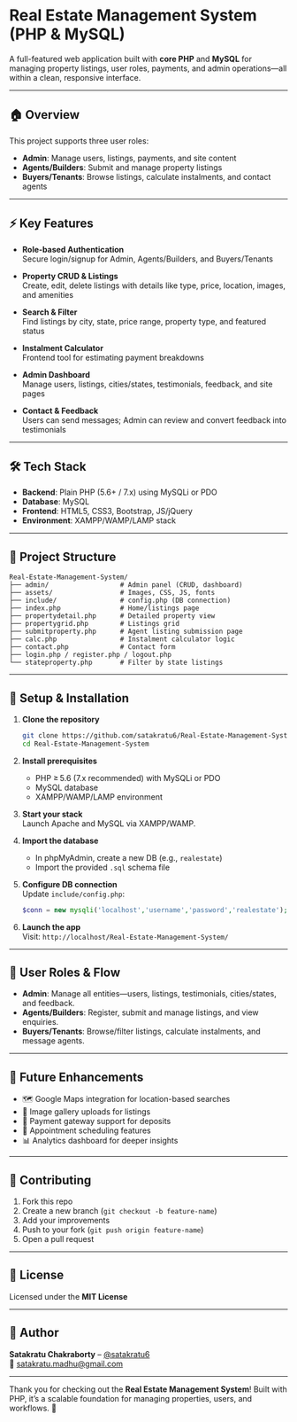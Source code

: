 
# Real Estate Management System (PHP & MySQL)

A full-featured web application built with **core PHP** and **MySQL** for managing property listings, user roles, payments, and admin operations—all within a clean, responsive interface.

---

## 🏠 Overview

This project supports three user roles:

- **Admin**: Manage users, listings, payments, and site content  
- **Agents/Builders**: Submit and manage property listings  
- **Buyers/Tenants**: Browse listings, calculate instalments, and contact agents

---

## ⚡ Key Features

- **Role-based Authentication**  
  Secure login/signup for Admin, Agents/Builders, and Buyers/Tenants

- **Property CRUD & Listings**  
  Create, edit, delete listings with details like type, price, location, images, and amenities

- **Search & Filter**  
  Find listings by city, state, price range, property type, and featured status

- **Instalment Calculator**  
  Frontend tool for estimating payment breakdowns

- **Admin Dashboard**  
  Manage users, listings, cities/states, testimonials, feedback, and site pages

- **Contact & Feedback**  
  Users can send messages; Admin can review and convert feedback into testimonials

---

## 🛠️ Tech Stack

- **Backend**: Plain PHP (5.6+ / 7.x) using MySQLi or PDO  
- **Database**: MySQL  
- **Frontend**: HTML5, CSS3, Bootstrap, JS/jQuery  
- **Environment**: XAMPP/WAMP/LAMP stack

---

## 📁 Project Structure

```
Real-Estate-Management-System/
├── admin/                  # Admin panel (CRUD, dashboard)
├── assets/                 # Images, CSS, JS, fonts
├── include/                # config.php (DB connection)
├── index.php               # Home/listings page
├── propertydetail.php      # Detailed property view
├── propertygrid.php        # Listings grid
├── submitproperty.php      # Agent listing submission page
├── calc.php                # Instalment calculator logic
├── contact.php             # Contact form
├── login.php / register.php / logout.php
└── stateproperty.php       # Filter by state listings
```

---

## 🚀 Setup & Installation

1. **Clone the repository**
   ```bash
   git clone https://github.com/satakratu6/Real-Estate-Management-System.git
   cd Real-Estate-Management-System
   ```

2. **Install prerequisites**
   - PHP ≥ 5.6 (7.x recommended) with MySQLi or PDO  
   - MySQL database  
   - XAMPP/WAMP/LAMP environment

3. **Start your stack**  
   Launch Apache and MySQL via XAMPP/WAMP.

4. **Import the database**  
   - In phpMyAdmin, create a new DB (e.g., `realestate`)  
   - Import the provided `.sql` schema file

5. **Configure DB connection**  
   Update `include/config.php`:
   ```php
   $conn = new mysqli('localhost','username','password','realestate');
   ```

6. **Launch the app**  
   Visit: `http://localhost/Real-Estate-Management-System/`

---

## 🎯 User Roles & Flow

- **Admin**: Manage all entities—users, listings, testimonials, cities/states, and feedback.
- **Agents/Builders**: Register, submit and manage listings, and view enquiries.
- **Buyers/Tenants**: Browse/filter listings, calculate instalments, and message agents.

---

## 🔮 Future Enhancements

- 🗺️ Google Maps integration for location-based searches  
- 📸 Image gallery uploads for listings  
- 🏦 Payment gateway support for deposits  
- 📅 Appointment scheduling features  
- 📊 Analytics dashboard for deeper insights

---

## 🤝 Contributing

1. Fork this repo  
2. Create a new branch (`git checkout -b feature-name`)  
3. Add your improvements  
4. Push to your fork (`git push origin feature-name`)  
5. Open a pull request

---

## 📄 License

Licensed under the **MIT License**

---

## 👤 Author

**Satakratu Chakraborty** – [@satakratu6](https://github.com/satakratu6)  
📧 satakratu.madhu@gmail.com

---

Thank you for checking out the **Real Estate Management System**! Built with PHP, it’s a scalable foundation for managing properties, users, and workflows. 🏡
